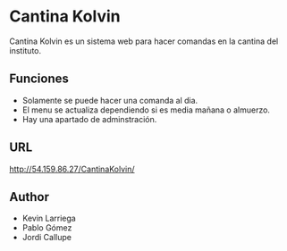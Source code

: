 # Cantina Kolvin

Cantina Kolvin es un sistema web para hacer comandas en la cantina del instituto.

## Funciones
* Solamente se puede hacer una comanda al dia.
* El menu se actualiza dependiendo si es media mañana o almuerzo.
* Hay una apartado de adminstración.

## URL

http://54.159.86.27/CantinaKolvin/

## Author
* Kevin Larriega
* Pablo Gómez
* Jordi Callupe